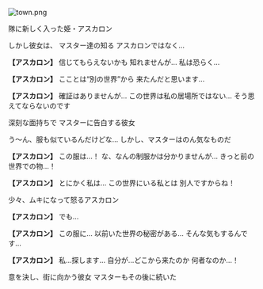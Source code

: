 
![town.png](../images/backgrounds/town.png)

隊に新しく入った姫・アスカロン

しかし彼女は、
マスター達の知る
アスカロンではなく…

**【アスカロン】**
信じてもらえないかも
知れませんが…
私は恐らく…

**【アスカロン】**
こことは“別の世界”から
来たんだと思います…

**【アスカロン】**
確証はありませんが…
この世界は私の居場所ではない…
そう思えてならないのです

深刻な面持ちで
マスターに告白する彼女

う～ん、服も似ているんだけどな…
しかし、マスターはのん気なものだ

**【アスカロン】**
この服は…！
な、なんの制服かは分かりませんが…
きっと前の世界での物…！

**【アスカロン】**
とにかく私は…
この世界にいる私とは
別人ですからね！

少々、ムキになって怒るアスカロン

**【アスカロン】**
でも…

**【アスカロン】**
この服に…
以前いた世界の秘密がある…
そんな気もするんです…

**【アスカロン】**
私…探します…
自分が…どこから来たのか
何者なのか…！

意を決し、街に向かう彼女
マスターもその後に続いた